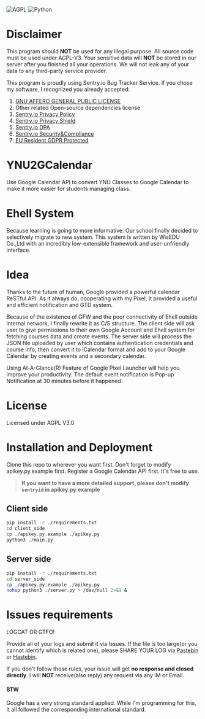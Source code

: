 ![AGPL](https://img.shields.io/github/license/kmahyyg/YNU2GCalendar.svg)
![Python](https://img.shields.io/badge/Python-3.5%2B-blue.svg)

# Disclaimer

This program should **NOT** be used for any illegal purpose. All source code must be used under AGPL-V3.
Your sensitive data will **NOT** be stored in our server after you finished all your operations.
We will not leak any of your data to any third-party service provider.

This program is proudly using Sentry.io Bug Tracker Service. If you chose my software, I recognized you already accepted:
1. [GNU AFFERO GENERAL PUBLIC LICENSE](https://www.gnu.org/licenses/agpl-3.0-standalone.html)
2. Other related Open-source dependencies license
3. [Sentry.io Privacy Policy](https://sentry.io/legal/privacy/1.0.0/)
4. [Sentry.io Privacy Shield](https://www.privacyshield.gov/participant?id=a2zt0000000TNDzAAO)
5. [Sentry.io DPA](https://sentry.io/security/#data-seurity-and-privacy)
6. [Sentry.io Security&Compliance](https://sentry.io/security/#data-seurity-and-privacy)
7. [EU Resident GDPR Protected](https://gdpr-info.eu/)


# YNU2GCalendar

Use Google Calendar API to convert YNU Classes to Google Calendar to make it more easier for students managing class.

# Ehell System

Because learning is going to more informative. Our school finally decided to selectively migrate to new system.
This system is written by WisEDU Co.,Ltd with an incredibly low-extensible framework and user-unfriendly interface.

# Idea

Thanks to the future of human, Google provided a powerful calendar ReSTful API.
As it always do, cooperating with my Pixel, It provided a useful and efficient notification and GTD system.

Because of the existence of GFW and the poor connectivity of Ehell outside internal network, I finally rewrite it as C/S structure. 
The client side will ask user to give permissions to their own Google Account and Ehell system for fetching courses data and create events.
The server side will process the JSON file uploaded by user which contains authentication credentials and course info, then convert it to iCalendar format and add to your Google Calendar by creating events and a secondary calendar.

Using At-A-Glance(R) Feature of Google Pixel Launcher will help you improve your productivity.
The default event notification is Pop-up Notification at 30 minutes before it happened.

# License

Licensed under AGPL V3.0

# Installation and Deployment

Clone this repo to wherever you want first.
Don't forget to modify apikey.py.example first.
Register a Google Calendar API first. It's free to use.

> **If you want to have a more detailed support, please don't modify ```sentryid``` in apikey.py.example**

## Client side

```sh
pip install -r ./requirements.txt
cd client_side
cp ./apikey.py.example ./apikey.py
python3 ./main.py
```

## Server side

```sh
pip install -r ./requirements.txt
cd server_side
cp ./apikey.py.example ./apikey.py
nohup python3 ./server.py > /dev/null 2>&1 &
```

# Issues requirements

LOGCAT OR GTFO!

Provide all of your logs and submit it via Issues. If the file is too large(or you cannot identify which is related one),
please SHARE YOUR LOG via [Pastebin](http://pastebin.ubuntu.com) or [Hastebin](http://hastebin.com).
 
If you don't follow those rules, your issue will get **no response and closed directly**.
I will **NOT** receive(also reply) any request via any IM or Email.

#### BTW

Google has a very strong standard applied. While I'm programming for this, It all followed the corresponding international standard.